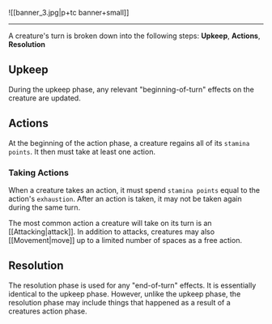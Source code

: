 ![[banner_3.jpg|p+tc banner+small]]
____
A creature's turn is broken down into the following steps: **Upkeep**, **Actions**, **Resolution**

## Upkeep
During the upkeep phase, any relevant "beginning-of-turn" effects on the creature are updated. 

## Actions
At the beginning of the action phase, a creature regains all of its `stamina points`. It then must take at least one action.

### Taking Actions
When a creature takes an action, it must spend `stamina points` equal to the action's `exhaustion`. After an action is taken, it may not be taken again during the same turn. 

The most common action a creature will take on its turn is an [[Attacking|attack]]. In addition to attacks, creatures may also [[Movement|move]] up to a limited number of spaces as a free action.

## Resolution
The resolution phase is used for any "end-of-turn" effects. It is essentially identical to the upkeep phase. However, unlike the upkeep phase, the resolution phase may include things that happened as a result of a creatures action phase.